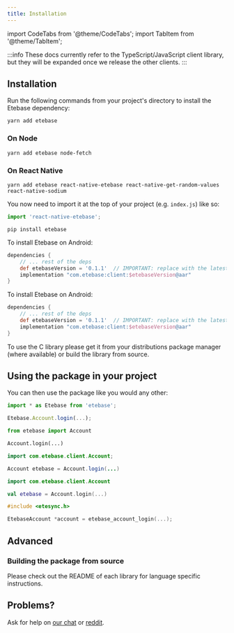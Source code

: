 ```yaml
---
title: Installation
---
```


import CodeTabs from '@theme/CodeTabs';
import TabItem from '@theme/TabItem';


:::info
These docs currently refer to the TypeScript/JavaScript client library, but they will be expanded once we release the other clients.
:::

## Installation

Run the following commands from your project's directory to install the Etebase dependency:

<CodeTabs>
<TabItem value="js">

```shell
yarn add etebase
```


### On Node

```shell
yarn add etebase node-fetch
```

### On React Native

```shell
yarn add etebase react-native-etebase react-native-get-random-values react-native-sodium
```

You now need to import it at the top of your project (e.g. `index.js`) like so:

```js
import 'react-native-etebase';
```

</TabItem>
<TabItem value="py">

```shell
pip install etebase
```

</TabItem>
<TabItem value="java">

To install Etebase on Android:

```groovy title="app/build.gradle"
dependencies {
    // ... rest of the deps
    def etebaseVersion = '0.1.1'  // IMPORTANT: replace with the latest etebase version
    implementation "com.etebase:client:$etebaseVersion@aar"
}
```

</TabItem>
<TabItem value="kt">

To install Etebase on Android:

```groovy title="app/build.gradle"
dependencies {
    // ... rest of the deps
    def etebaseVersion = '0.1.1'  // IMPORTANT: replace with the latest etebase version
    implementation "com.etebase:client:$etebaseVersion@aar"
}
```

</TabItem>
<TabItem value="c">

To use the C library please get it from your distributions package manager (where available) or build the library from source.

</TabItem>
</CodeTabs>


## Using the package in your project

You can then use the package like you would any other:
<CodeTabs>
<TabItem value="js">

```js
import * as Etebase from 'etebase';

Etebase.Account.login(...);
```

</TabItem>
<TabItem value="py">

```python
from etebase import Account

Account.login(...)
```

</TabItem>
<TabItem value="java">

```java
import com.etebase.client.Account;

Account etebase = Account.login(...)
```

</TabItem>
<TabItem value="kt">

```kotlin
import com.etebase.client.Account

val etebase = Account.login(...)
```

</TabItem>
<TabItem value="c">

```c
#include <etesync.h>

EtebaseAccount *account = etebase_account_login(...);
```

</TabItem>
</CodeTabs>

## Advanced

### Building the package from source

Please check out the README of each library for language specific instructions.


## Problems?

Ask for help on [our chat](https://www.etebase.com/community-chat/) or [reddit](https://www.reddit.com/r/EteSync/).
